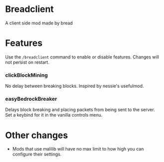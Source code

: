 # Breadclient

A client side mod made by bread

# Features
Use the `/breadclient` command to enable or disable features. Changes will not persist on restart.

### clickBlockMining
No delay between breaking blocks. Inspired by nessie's usefulmod.

### easyBedrockBreaker
Delays block breaking and placing packets from being sent to the server. Set a keybind for it in the vanilla controls menu.

# Other changes
- Mods that use malilib will have no max limit to how high you can configure their settings.
